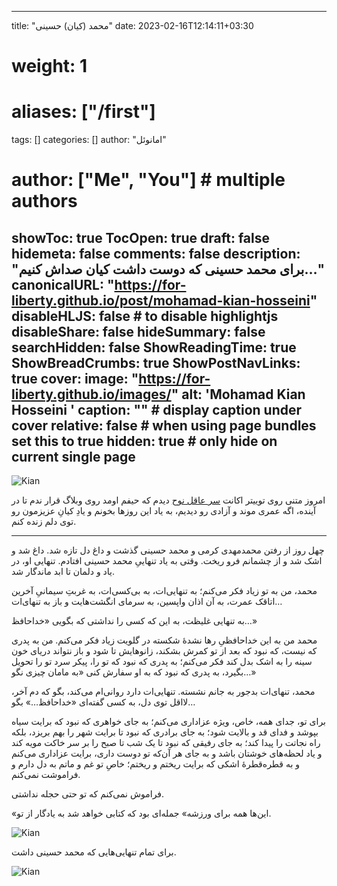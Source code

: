 
---
title: "محمد (کیان) حسینی"
date: 2023-02-16T12:14:11+03:30
# weight: 1
# aliases: ["/first"]
tags: []
categories: []
author: "امانوئل"
# author: ["Me", "You"] # multiple authors
showToc: true
TocOpen: true
draft: false
hidemeta: false
comments: false
description: "برای محمد حسینی که دوست داشت کیان صداش کنیم…"
canonicalURL: "https://for-liberty.github.io/post/mohamad-kian-hosseini"
disableHLJS: false # to disable highlightjs
disableShare: false
hideSummary: false
searchHidden: false
ShowReadingTime: true
ShowBreadCrumbs: true
ShowPostNavLinks: true
cover:
    image: "https://for-liberty.github.io/images/" 
    alt: 'Mohamad Kian Hosseini '
    caption: "<text>" # display caption under cover
    relative: false # when using page bundles set this to true
    hidden: true # only hide on current single page
---

![Kian](/images/mohamad-kian-hosseini/01.jpg#center)

امروز متنی روی توییتر اکانت [سر عاقل نوح](https://twitter.com/Ebne_noah/status/1626134473648533504) دیدم که حیفم اومد روی وبلاگ قرار ندم تا در آینده، اگه عمری موند و آزادی رو دیدیم، به یاد این روزها بخونم و یادِ کیانِ عزیزمون رو توی دلم زنده کنم.

___

چهل روز از رفتن محمدمهدی کرمی و محمد حسینی گذشت و داغ دل تازه شد. داغ شد و اشک شد و از چشمانم فرو ریخت. وقتی به یاد تنهاییِ محمد حسینی افتادم. تنهایی او، در یاد و دلمان تا ابد ماندگار شد.

محمد، من به تو زیاد فکر می‌کنم؛ به تنهایی‌ات، به بی‌کسی‌ات، به غربتِ سیمانیِ آخرین اتاقک عمرت، به آن اذان واپسین، به سرمای انگشت‌هایت و باز به تنهای‌ات…

به تنهایی غلیظت، به این که کسی را نداشتی که بگویی «خداحافظ…»

محمد من به این خداحافظیِ رها نشدهٔ شکسته در گلویت زیاد فکر می‌کنم. من به پدری که نیست، که نبود که بعد از تو کمرش بشکند، زانوهایش تا شود و باز نتواند دریای خون سینه را به اشک بدل کند فکر می‌کنم؛ به پدری که نبود که تو را، پیکر سرد تو را تحویل بگیرد، به پدری که نبود که به او سفارش کنی «به مامان چیزی نگو…»

محمد، تنهای‌ات بدجور به جانم نشسته. تنهایی‌ات دارد روانی‌ام می‌کند، بگو که دم آخر، لااقل توی دل، به کسی گفته‌ای «خداحافظ…» بگو…

برای تو، جدای همه، خاص، ویژه عزاداری می‌کنم؛ به جای خواهری که نبود که برایت سیاه بپوشد و فدای قد و بالایت شود؛ به جای برادری که نبود تا برایت شهر را بهم بریزد، بلکه راه نجاتت را پیدا کند؛ به جای رفیقی که نبود تا یک شب تا صبح را بر سر خاکت مویه کند و یاد لحظه‌های خوشتان باشد و به جای هر آن‌که تو دوست داری، برایت عزاداری می‌کنم و به قطره‌قطرهٔ اشکی که برایت ریختم و ریختم؛ خاصِ تو غم و ماتم به دل دارم و فراموشت نمی‌کنم.

فراموش نمی‌کنم که تو حتی حجله نداشتی.

«این‌ها همه برای ورزشه» جمله‌ای بود که کتابی خواهد شد به یادگار از تو.

![Kian](/images/mohamad-kian-hosseini/02.jpg#center)

برای تمام تنهایی‌هایی که محمد حسینی داشت.

![Kian](/images/mohamad-kian-hosseini/03.jpg#center)
